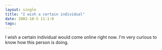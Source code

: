 ```yaml
---
layout: single
title: "I wish a certain individual"
date: 2002-10-5 11:1:0
tags: 
---
```


I wish a certain individual would come online right now. I'm very curious to know how this person is doing.

